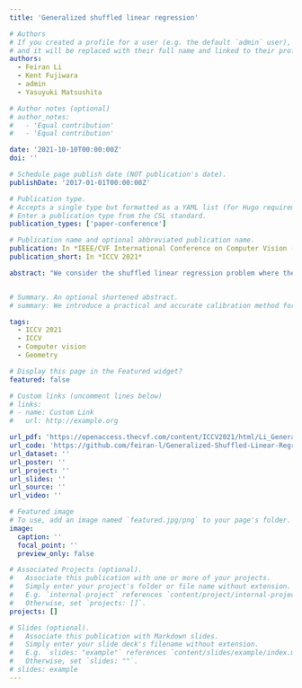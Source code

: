 ```yaml
---
title: 'Generalized shuffled linear regression'

# Authors
# If you created a profile for a user (e.g. the default `admin` user), write the username (folder name) here
# and it will be replaced with their full name and linked to their profile.
authors:
  - Feiran Li
  - Kent Fujiwara
  - admin
  - Yasuyuki Matsushita

# Author notes (optional)
# author_notes:
#   - 'Equal contribution'
#   - 'Equal contribution'

date: '2021-10-10T00:00:00Z'
doi: ''

# Schedule page publish date (NOT publication's date).
publishDate: '2017-01-01T00:00:00Z'

# Publication type.
# Accepts a single type but formatted as a YAML list (for Hugo requirements).
# Enter a publication type from the CSL standard.
publication_types: ['paper-conference']

# Publication name and optional abbreviated publication name.
publication: In *IEEE/CVF International Conference on Computer Vision (ICCV 2021)*
publication_short: In *ICCV 2021*

abstract: "We consider the shuffled linear regression problem where the correspondences between covariates and responses are unknown. While the existing formulation assumes an ideal underlying bijection in which all pieces of data should match, such an assumption barely holds in real-world applications due to either missing data or outliers. Therefore, in this work, we generalize the formulation of shuffled linear regression to a broader range of conditions where only part of the data should correspond. Moreover, we present a remarkably simple yet effective optimization algorithm with guaranteed global convergence. Distinct tasks validate the effectiveness of the proposed method."


# Summary. An optional shortened abstract.
# summary: We introduce a practical and accurate calibration method for camera spectral sensitivity using a diffraction grating.

tags:
  - ICCV 2021
  - ICCV
  - Computer vision
  - Geometry

# Display this page in the Featured widget?
featured: false

# Custom links (uncomment lines below)
# links:
# - name: Custom Link
#   url: http://example.org

url_pdf: 'https://openaccess.thecvf.com/content/ICCV2021/html/Li_Generalized_Shuffled_Linear_Regression_ICCV_2021_paper.html'
url_code: 'https://github.com/feiran-l/Generalized-Shuffled-Linear-Regression'
url_dataset: ''
url_poster: ''
url_project: ''
url_slides: ''
url_source: ''
url_video: ''

# Featured image
# To use, add an image named `featured.jpg/png` to your page's folder.
image:
  caption: ''
  focal_point: ''
  preview_only: false

# Associated Projects (optional).
#   Associate this publication with one or more of your projects.
#   Simply enter your project's folder or file name without extension.
#   E.g. `internal-project` references `content/project/internal-project/index.md`.
#   Otherwise, set `projects: []`.
projects: []

# Slides (optional).
#   Associate this publication with Markdown slides.
#   Simply enter your slide deck's filename without extension.
#   E.g. `slides: "example"` references `content/slides/example/index.md`.
#   Otherwise, set `slides: ""`.
# slides: example
---
```


<!-- {{% callout note %}}
Click the _Cite_ button above to demo the feature to enable visitors to import publication metadata into their reference management software.
{{% /callout %}}

{{% callout note %}}
Create your slides in Markdown - click the _Slides_ button to check out the example.
{{% /callout %}}

Add the publication's **full text** or **supplementary notes** here. You can use rich formatting such as including [code, math, and images](https://docs.hugoblox.com/content/writing-markdown-latex/). -->
